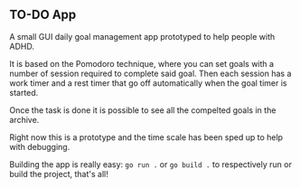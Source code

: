 ## TO-DO App

A small GUI daily goal management app prototyped to help people with ADHD. 

It is based on the Pomodoro technique, where you can set goals with a number of session required to complete said goal. Then each session has a work timer and a rest timer that go off automatically when the goal timer is started.

Once the task is done it is possible to see all the compelted goals in the archive.

Right now this is a prototype and the time scale has been sped up to help with debugging.

Building the app is really easy: `go run .` or `go build .` to respectively run or build the project, that's all!